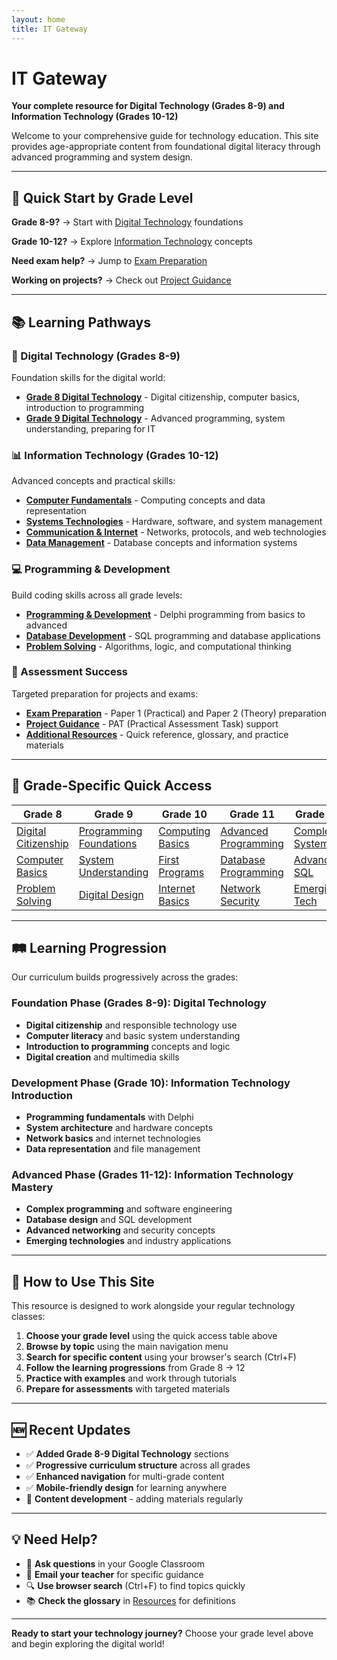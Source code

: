 ```yaml
---
layout: home
title: IT Gateway
---
```


# IT Gateway

**Your complete resource for Digital Technology (Grades 8-9) and Information Technology (Grades 10-12)**

Welcome to your comprehensive guide for technology education. This site provides age-appropriate content from foundational digital literacy through advanced programming and system design.

---

## 🚀 Quick Start by Grade Level

**Grade 8-9?** → Start with [Digital Technology](./digital-technology) foundations

**Grade 10-12?** → Explore [Information Technology](./fundamentals) concepts

**Need exam help?** → Jump to [Exam Preparation](./exam-prep)

**Working on projects?** → Check out [Project Guidance](./projects)

---

## 📚 Learning Pathways

### 🎯 Digital Technology (Grades 8-9)
Foundation skills for the digital world:

- **[Grade 8 Digital Technology](./digital-technology/grade8)** - Digital citizenship, computer basics, introduction to programming
- **[Grade 9 Digital Technology](./digital-technology/grade9)** - Advanced programming, system understanding, preparing for IT

### 📊 Information Technology (Grades 10-12)
Advanced concepts and practical skills:

- **[Computer Fundamentals](./fundamentals)** - Computing concepts and data representation
- **[Systems Technologies](./systems)** - Hardware, software, and system management  
- **[Communication & Internet](./networks)** - Networks, protocols, and web technologies
- **[Data Management](./data)** - Database concepts and information systems

### 💻 Programming & Development
Build coding skills across all grade levels:

- **[Programming & Development](./programming)** - Delphi programming from basics to advanced
- **[Database Development](./database-dev)** - SQL programming and database applications
- **[Problem Solving](./problem-solving)** - Algorithms, logic, and computational thinking

### 🎯 Assessment Success
Targeted preparation for projects and exams:

- **[Exam Preparation](./exam-prep)** - Paper 1 (Practical) and Paper 2 (Theory) preparation
- **[Project Guidance](./projects)** - PAT (Practical Assessment Task) support
- **[Additional Resources](./resources)** - Quick reference, glossary, and practice materials

---

## 🎯 Grade-Specific Quick Access

| **Grade 8** | **Grade 9** | **Grade 10** | **Grade 11** | **Grade 12** |
|-------------|-------------|---------------|---------------|---------------|
| [Digital Citizenship](./digital-technology/grade8/digital-citizenship) | [Programming Foundations](./digital-technology/grade9/programming) | [Computing Basics](./fundamentals/grade10) | [Advanced Programming](./programming/grade11) | [Complex Systems](./systems) |
| [Computer Basics](./digital-technology/grade8/computer-basics) | [System Understanding](./digital-technology/grade9/systems) | [First Programs](./programming/grade10) | [Database Programming](./database-dev/grade11) | [Advanced SQL](./database-dev/grade12) |
| [Problem Solving](./digital-technology/grade8/problem-solving) | [Digital Design](./digital-technology/grade9/design) | [Internet Basics](./networks/grade10) | [Network Security](./networks/grade11) | [Emerging Tech](./systems/emerging) |

---

## 🛤️ Learning Progression

Our curriculum builds progressively across the grades:

### Foundation Phase (Grades 8-9): Digital Technology
- **Digital citizenship** and responsible technology use
- **Computer literacy** and basic system understanding
- **Introduction to programming** concepts and logic
- **Digital creation** and multimedia skills

### Development Phase (Grade 10): Information Technology Introduction  
- **Programming fundamentals** with Delphi
- **System architecture** and hardware concepts
- **Network basics** and internet technologies
- **Data representation** and file management

### Advanced Phase (Grades 11-12): Information Technology Mastery
- **Complex programming** and software engineering
- **Database design** and SQL development
- **Advanced networking** and security concepts
- **Emerging technologies** and industry applications

---

## 📖 How to Use This Site

This resource is designed to work alongside your regular technology classes:

1. **Choose your grade level** using the quick access table above
2. **Browse by topic** using the main navigation menu
3. **Search for specific content** using your browser's search (Ctrl+F)
4. **Follow the learning progressions** from Grade 8 → 12
5. **Practice with examples** and work through tutorials
6. **Prepare for assessments** with targeted materials

---

## 🆕 Recent Updates

- ✅ **Added Grade 8-9 Digital Technology** sections
- ✅ **Progressive curriculum structure** across all grades
- ✅ **Enhanced navigation** for multi-grade content
- ✅ **Mobile-friendly design** for learning anywhere
- 🔄 **Content development** - adding materials regularly

---

## 💡 Need Help?

- 💬 **Ask questions** in your Google Classroom
- 📧 **Email your teacher** for specific guidance  
- 🔍 **Use browser search** (Ctrl+F) to find topics quickly
- 📚 **Check the glossary** in [Resources](./resources) for definitions

---

**Ready to start your technology journey?** Choose your grade level above and begin exploring the digital world!
